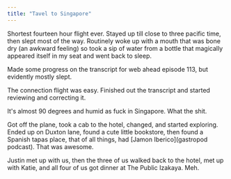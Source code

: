 ```yaml
---
title: "Tavel to Singapore"
---
```


Shortest fourteen hour flight ever. Stayed up till close to three pacific time, then slept most of the way. Routinely woke up with a mouth that was bone dry (an awkward feeling) so took a sip of water from a bottle that magically appeared itself in my seat and went back to sleep.

Made some progress on the transcript for web ahead episode 113, but evidently mostly slept.

The connection flight was easy. Finished out the transcript and started reviewing and correcting it.

It's almost 90 degrees and humid as fuck in Singapore. What the shit.

Got off the plane, took a cab to the hotel, changed, and started exploring. Ended up on Duxton lane, found a cute little bookstore, then found a Spanish tapas place, that of all things, had [Jamon Iberico](gastropod podcast). That was awesome.

Justin met up with us, then the three of us walked back to the hotel, met up with Katie, and all four of us got dinner at The Public Izakaya. Meh.
